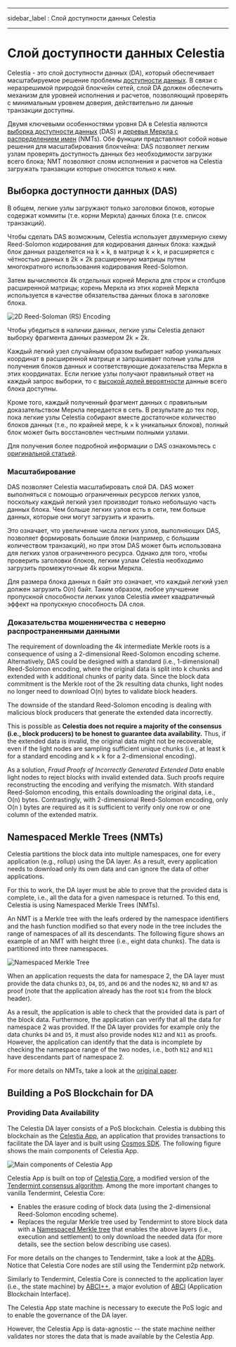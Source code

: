 - - -
sidebar_label : Слой доступности данных Celestia
- - -

# Слой доступности данных Celestia

Celestia - это слой доступности данных (DA), который обеспечивает масштабируемое решение проблемы [ доступности данных](https://coinmarketcap.com/alexandria/article/what-is-data-availability). В связи с неразрешимой природой блокчейн сетей, слой DA должен обеспечить механизм для уровней исполнения и расчетов, позволяющий проверять с минимальным уровнем доверия, действительно ли данные транзакции доступны.

Двумя ключевыми особенностями уровня DA в Celestia являются [выборка доступности данных](https://blog.celestia.org/celestia-mvp-release-data-availability-sampling-light-clients/) (DAS) и [ деревья Меркла с распределением имен](https://github.com/celestiaorg/nmt) (NMTs). Обе функции представляют собой новые решения для масштабирования блокчейна: DAS позволяет легким узлам проверять доступность данных без необходимости загрузки всего блока; NMT позволяют слоям исполнения и расчетов на Celestia загружать транзакции которые относятся только к ним.

## Выборка доступности данных (DAS)

В общем, легкие узлы загружают только заголовки блоков, которые содержат коммиты (т.е. корни Меркла) данных блока (т.е. список транзакций).

Чтобы сделать DAS возможным, Celestia использует двухмерную схему Reed-Solomon кодирования для кодирования данных блока: каждый блок данных разделяется на k × k, в матрице k × k, и расширяется с чётностью данных в 2k × 2k расширенную матрицы путем многократного использования кодирования Reed-Solomon.

Затем вычисляются 4k отдельных корней Меркла для строк и столбцов расширенной матрицы; корень Меркла из этих корней Меркла используется в качестве обязательства данных блока в заголовке блока.

![2D Reed-Soloman (RS) Encoding](/img/concepts/reed-solomon-encoding.png)

Чтобы убедиться в наличии данных, легкие узлы Celestia делают выборку фрагмента данных размером 2k × 2k.

Каждый легкий узел случайным образом выбирает набор уникальных координат в расширенной матрице и запрашивает полные узлы для получения блоков данных и соответствующие доказательства Меркла в этих координатах. Если легкие узлы получают правильный ответ на каждый запрос выборки, то с [высокой долей вероятности](https://github.com/celestiaorg/celestia-node/issues/805#issuecomment-1150081075) данные всего блока доступны.

Кроме того, каждый полученный фрагмент данных с правильным доказательством Меркла передается в сеть. В результате до тех пор, пока легкие узлы Celestia собирают вместе достаточное количество блоков данных (т.е., по крайней мере, k × k уникальных блоков), полный блок может быть восстановлен честными полными узлами.

Для получения более подробной информации о DAS ознакомьтесь с [оригинальной статьей](https://arxiv.org/abs/1809.09044).

### Масштабирование

DAS позволяет Celestia масштабировать слой DA. DAS может выполняться с помощью ограниченных ресурсов легких узлов, поскольку каждый легкий узел производит только небольшую часть данных блока. Чем больше легких узлов есть в сети, тем больше данных, которые они могут загрузить и хранить.

Это означает, что увеличение числа легких узлов, выполняющих DAS, позволяет формировать большие блоки (например, с большим количеством транзакций), но при этом DAS может быть использована для легких узлов ограниченного ресурса. Однако для того, чтобы проверить заголовки блоков, легким узлам Celestia необходимо загрузить промежуточные 4k корни Меркла.

Для размера блока данных n байт это означает, что каждый легкий узел должен загрузить O(n) байт. Таким образом, любое улучшение пропускной способности легких узлов Celestia имеет квадратичный эффект на пропускную способность DA слоя.

### Доказательства мошенничества с неверно распространенными данными

The requirement of downloading the 4k intermediate Merkle roots is a consequence of using a 2-dimensional Reed-Solomon encoding scheme. Alternatively, DAS could be designed with a standard (i.e., 1-dimensional) Reed-Solomon encoding, where the original data is split into k  chunks and extended with k additional chunks of parity data. Since the block data commitment is the Merkle root of the 2k resulting data chunks, light nodes no longer need to download O(n) bytes to validate block headers.

The downside of the standard Reed-Solomon encoding is dealing with malicious block producers that generate the extended data incorrectly.

This is possible as __Celestia does not require a majority of the consensus (i.e., block producers) to be honest to guarantee data availability.__ Thus, if the extended data is invalid, the original data might not be recoverable, even if the light nodes are sampling sufficient unique chunks (i.e., at least k for a standard encoding and k × k for a 2-dimensional encoding).

As a solution, _Fraud Proofs of Incorrectly Generated Extended Data_ enable light nodes to reject blocks with invalid extended data. Such proofs require reconstructing the encoding and verifying the mismatch. With standard Reed-Solomon encoding, this entails downloading the original data, i.e., O(n) bytes. Contrastingly, with 2-dimensional Reed-Solomon encoding, only O(n ) bytes are required as it is sufficient to verify only one row or one column of the extended matrix.

## Namespaced Merkle Trees (NMTs)

Celestia partitions the block data into multiple namespaces, one for every application (e.g., rollup) using the DA layer. As a result, every application needs to download only its own data and can ignore the data of other applications.

For this to work, the DA layer must be able to prove that the provided data is complete, i.e., all the data for a given namespace is returned. To this end, Celestia is using Namespaced Merkle Trees (NMTs).

An NMT is a Merkle tree with the leafs ordered by the namespace identifiers and the hash function modified so that every node  in the tree includes the range of namespaces of all its descendants. The following figure shows an example of an NMT with height three (i.e., eight data chunks). The data is partitioned into three namespaces.

![Namespaced Merkle Tree](/img/concepts/nmt.png)

When an application requests the data for namespace 2, the DA layer must provide the data chunks `D3`, `D4`, `D5`, and `D6` and the nodes `N2`, `N8` and `N7` as proof (note that the application already has the root `N14` from the block header).

As a result, the application is able to check that the provided data is part of the block data. Furthermore, the application can verify that all the data for namespace 2 was provided. If the DA layer provides for example only the data chunks `D4` and `D5`, it must also provide nodes `N12` and `N11` as proofs. However, the application can identify that the data is incomplete by checking the namespace range of the two nodes, i.e., both `N12` and `N11` have descendants part of namespace 2.

For more details on NMTs, take a look at the [original paper](https://arxiv.org/abs/1905.09274).

## Building a PoS Blockchain for DA

### Providing Data Availability

The Celestia DA layer consists of a PoS blockchain. Celestia is dubbing this blockchain as the [Celestia App](https://github.com/celestiaorg/celestia-app), an application that provides transactions to facilitate the DA layer and is built using [Cosmos SDK](https://docs.cosmos.network/v0.44/). The following figure shows the main components of Celestia App.

![Main components of Celestia App](/img/concepts/celestia-app.png)

Celestia App is built on top of [Celestia Core](https://github.com/celestiaorg/celestia-core), a modified version of the [Tendermint consensus algorithm](https://arxiv.org/abs/1807.04938). Among the more important changes to vanilla Tendermint, Celestia Core:

- Enables the erasure coding of block data (using the 2-dimensional Reed-Solomon encoding scheme).
- Replaces the regular Merkle tree used by Tendermint to store block data with a [Namespaced Merkle tree](https://github.com/celestiaorg/nmt) that enables the above layers (i.e., execution and settlement) to only download the needed data (for more details, see the section below describing use cases).

For more details on the changes to Tendermint, take a look at the [ADRs](https://github.com/celestiaorg/celestia-core/tree/v0.34.x-celestia/docs/celestia-architecture). Notice that Celestia Core nodes are still using the Tendermint p2p network.

Similarly to Tendermint, Celestia Core is connected to the application layer (i.e., the state machine) by [ABCI++](https://github.com/tendermint/tendermint/tree/master/spec/abci%2B%2B), a major evolution of [ABCI](https://github.com/tendermint/tendermint/tree/master/spec/abci) (Application Blockchain Interface).

The Celestia App state machine is necessary to execute the PoS logic and to enable the governance of the DA layer.

However, the Celestia App is data-agnostic -- the state machine neither validates nor stores the data that is made available by the Celestia App.
